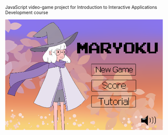 JavaScript video-game project for Introduction to Interactive Applications Development course

![alt text](https://github.com/luciarap/Maryoku/blob/master/obrazky/menu.png)
